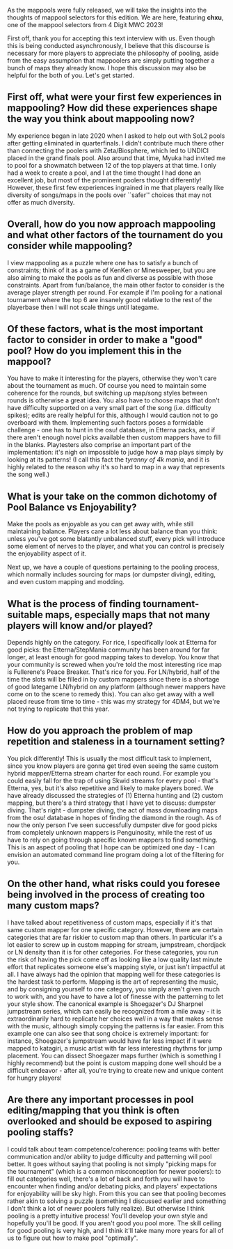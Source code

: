As the mappools were fully released, we will take the insights into the thoughts of mappool selectors for this edition. We are here, featuring **chxu**, one of the mappool selectors from 4 Digit MWC 2023!

First off, thank you for accepting this text interview with us. Even though this is being conducted asynchronously, I believe that this discourse is necessary for more players to appreciate the philosophy of pooling, aside from the easy assumption that mappoolers are simply putting together a bunch of maps they already know. I hope this discussion may also be helpful for the both of you. Let's get started.

## First off, what were your first few experiences in mappooling? How did these experiences shape the way you think about mappooling now?

My experience began in late 2020 when I asked to help out with SoL2 pools after getting eliminated in quarterfinals. I didn't contribute much there other than connecting the poolers with Zeta/Biosphere, which led to UNDICI placed in the grand finals pool. Also around that time, Myuka had invited me to pool for a showmatch between 12 of the top players at that time. I only had a week to create a pool, and I at the time thought I had done an excellent job, but most of the prominent poolers thought differently! However, these first few experiences ingrained in me that players really like diversity of songs/maps in the pools over ``safer'' choices that may not offer as much diversity.

## Overall, how do you now approach mappooling and what other factors of the tournament do you consider while mappooling?

I view mappooling as a puzzle where one has to satisfy a bunch of constraints; think of it as a game of KenKen or Minesweeper, but you are also aiming to make the pools as fun and diverse as possible with those constraints. Apart from fun/balance, the main other factor to consider is the average player strength per round. For example if I'm pooling for a national tournament where the top 6 are insanely good relative to the rest of the playerbase then I will not scale things until lategame. 

## Of these factors, what is the most important factor to consider in order to make a "good" pool? How do you implement this in the mappool?

You have to make it interesting for the players, otherwise they won't care about the tournament as much. Of course you need to maintain some coherence for the rounds, but switching up map/song styles between rounds is otherwise a great idea. You also have to choose maps that don't have difficulty supported on a very small part of the song (i.e. difficulty spikes); edits are really helpful for this, although I would caution not to go overboard with them. Implementing such factors poses a formidable challenge - one has to hunt in the osu! database, in Etterna packs, and if there aren't enough novel picks available then custom mappers have to fill in the blanks. Playtesters also comprise an important part of the implementation: it's nigh on impossible to judge how a map plays simply by looking at its patterns! (I call this fact the *tyranny of 4k mania*, and it is highly related to the reason why it's so hard to map in a way that represents the song well.)

## What is your take on the common dichotomy of Pool Balance vs Enjoyability?

Make the pools as enjoyable as you can get away with, while still maintaining balance. Players care a lot less about balance than you think: unless you've got some blatantly unbalanced stuff, every pick will introduce some element of nerves to the player, and what you can control is precisely the enjoyability aspect of it.

Next up, we have a couple of questions pertaining to the pooling process, which normally includes sourcing for maps (or dumpster diving), editing, and even custom mapping and modding.

## What is the process of finding tournament-suitable maps, especially maps that not many players will know and/or played?

Depends highly on the category. For rice, I specifically look at Etterna for good picks: the Etterna/StepMania community has been around for far longer, at least enough for good mapping takes to develop. You know that your community is screwed when you're told the most interesting rice map is Fullerene's Peace Breaker. That's rice for you. For LN/hybrid, half of the time the slots will be filled in by custom mappers since there is a shortage of good lategame LN/hybrid on any platform (although newer mappers have come on to the scene to remedy this). You can also get away with a well placed reuse from time to time - this was my strategy for 4DM4, but we're not trying to replicate that this year.

## How do you approach the problem of map repetition and staleness in a tournament setting?

You pick differently! This is usually the most difficult task to implement, since you know players are gonna get tired even seeing the same custom hybrid mapper/Etterna stream charter for each round. For example you could easily fall for the trap of using Skwid streams for every pool - that's Etterna, yes, but it's also repetitive and likely to make players bored. We have already discussed the strategies of (1) Etterna hunting and (2) custom mapping, but there's a third strategy that I have yet to discuss: dumpster diving. That's right - dumpster diving, the act of mass downloading maps from the osu! database in hopes of finding the diamond in the rough. As of now the only person I've seen successfully dumpster dive for good picks from completely unknown mappers is Penguinosity, while the rest of us have to rely on going through specific known mappers to find something. This is an aspect of pooling that I hope can be optimized one day - I can envision an automated command line program doing a lot of the filtering for you. 

## On the other hand, what risks could you foresee being involved in the process of creating too many custom maps?

I have talked about repetitiveness of custom maps, especially if it's that same custom mapper for one specific category. However, there are certain categories that are far riskier to custom map than others. In particular it's a lot easier to screw up in custom mapping for stream, jumpstream, chordjack or LN density than it is for other categories. For these categories, you run the risk of having the pick come off as looking like a low quality last minute effort that replicates someone else's mapping style, or just isn't impactful at all. I have always had the opinion that mapping well for these categories is the hardest task to perform. Mapping is the art of representing the music, and by consigning yourself to one category, you simply aren't given much to work with, and you have to have a lot of finesse with the patterning to let your style show. The canonical example is Shoegazer's DJ Sharpnel jumpstream series, which can easily be recognized from a mile away - it is extraordinarily hard to replicate her choices *well* in a way that makes sense with the music, although simply copying the patterns is far easier. From this example one can also see that song choice is extremely important: for instance, Shoegazer's jumpstream would have far less impact if it were mapped to katagiri, a music artist with far less interesting rhythms for jump placement. You can dissect Shoegazer maps further (which is something I highly recommend) but the point is custom mapping done well should be a difficult endeavor - after all, you're trying to create new and unique content for hungry players!

## Are there any important processes in pool editing/mapping that you think is often overlooked and should be exposed to aspiring pooling staffs?

I could talk about team competence/coherence: pooling teams with better communication and/or ability to judge difficulty and patterning will pool better. It goes without saying that pooling is not simply "picking maps for the tournament" (which is a common misconception for newer poolers): to fill out categories well, there's a lot of back and forth you will have to encounter when finding and/or debating picks, and players' expectations for enjoyability will be sky high. From this you can see that pooling becomes rather akin to solving a puzzle (something I discussed earlier and something I don't think a lot of newer poolers fully realize). But otherwise I think pooling is a pretty intuitive process! You'll develop your own style and hopefully you'll be good. If you aren't good you pool more. The skill ceiling for good pooling is very high, and I think it'll take many more years for all of us to figure out how to make pool "optimally".
